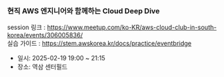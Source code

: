 ### 현직 AWS 엔지니어와 함께하는 Cloud Deep Dive

session 링크 : https://www.meetup.com/ko-KR/aws-cloud-club-in-south-korea/events/306005836/ <br/>
실습 가이드 : https://stem.awskorea.kr/docs/practice/eventbridge

- 일시: 2025-02-19 19:00 ~ 21:15
- 장소: 역삼 센터필드
